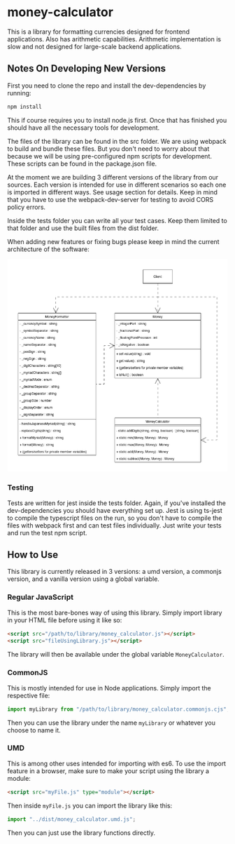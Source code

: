 # money-calculator
This is a library for formatting currencies designed for frontend applications. Also has arithmetic capabilities. Arithmetic implementation is slow and not designed for large-scale backend applications.


## Notes On Developing New Versions
First you need to clone the repo and install the dev-dependencies by running:
```bash
npm install
```
This if course requires you to install node.js first.
Once that has finished you should have all the necessary tools for development.

The files of the library can be found in the src folder. We are using webpack to
build and bundle these files. But you don't need to worry about that because
we will be using pre-configured npm scripts for development. These scripts can be
found in the package.json file.

At the moment we are building 3 different versions of the library from our sources.
Each version is intended for use in different scenarios so each one is imported in
different ways. See usage section for details. Keep in mind that you have to use the
webpack-dev-server for testing to avoid CORS policy errors.

Inside the tests folder you can write all your test cases. Keep them limited to that
folder and use the built files from the dist folder.

When adding new features or fixing bugs please keep in mind the current architecture of the software:

![UML class diagram](./uml-class-diagram.png?)
### Testing
Tests are written for jest inside the tests folder. Again, if you've installed the
dev-dependencies you should have everything set up. Jest is using ts-jest to compile
the typescript files on the run, so you don't have to compile the files with webpack
first and can test files individually. Just write your tests and run the test npm script.

## How to Use
This library is currently released in 3 versions: a umd version, a commonjs version,
and a vanilla version using a global variable.
### Regular JavaScript
This is the most bare-bones way of using this library. Simply import library in your
HTML file before using it like so:
```HTML
<script src="/path/to/library/money_calculator.js"></script>
<script src="fileUsingLibrary.js"></script>
```
The library will then be available under the global variable `MoneyCalculator`.

### CommonJS
This is mostly intended for use in Node applications. Simply import the respective file:
```JavaScript
import myLibrary from "/path/to/library/money_calculator.commonjs.cjs";
```
Then you can use the library under the name `myLibrary` or whatever you choose to name it.

### UMD
This is among other uses intended for importing with es6. To use the import feature
in a browser, make sure to make your script using the library a module:
```HTML
<script src="myFile.js" type="module"></script>
```
Then inside `myFile.js` you can import the library like this:
```JavaScript
import "../dist/money_calculator.umd.js";
```
Then you can just use the library functions directly.
